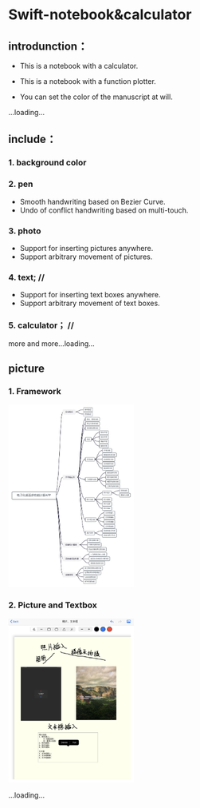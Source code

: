 # Swift-notebook&calculator

## introdunction：
- This is a notebook with a calculator.

- This is a notebook with a function plotter.

- You can set the color of the manuscript at will.

...loading...


## include：

### 1. background color

### 2. pen
- Smooth handwriting based on Bezier Curve.
- Undo of conflict handwriting based on multi-touch.

### 3. photo
- Support for inserting pictures anywhere.  
- Support arbitrary movement of pictures.

### 4. text;  //  
- Support for inserting text boxes anywhere.  
- Support arbitrary movement of text boxes.

### 5. calculator；  //

more and more...loading...

[//]: # (哈哈我是注释，不会在浏览器中显示。)


## picture  
<!-- 1. ![Functional Framework](/illustration/Framework.png "Functional Framework") -->
### 1. Framework
   <img src="/illustration/Framework.png" alt="Framework" title="Framework" width=50%>

<!-- 2. ![Main Interface](/illustration/PictureAndTextbox.jpeg "Picture And Textbox") -->
### 2. Picture and Textbox
   <img src="/illustration/PictureAndTextbox.jpeg" alt="PictureAndTextbox" title="PictureAndTextbox" width=50%>

...loading...


